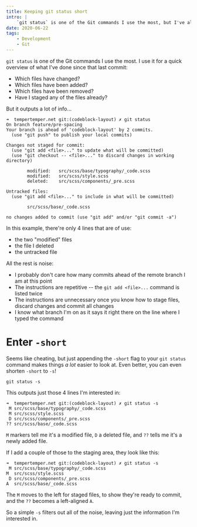 ```yaml
---
title: Keeping git status short
intro: |
    `git status` is one of the Git commands I use the most, but I've always thought that it overshares. Well, I've found a way to make it more readable!
date: 2020-06-22
tags:
    - Development
    - Git
---
```


`git status` is one of the Git commands I use the most. I use it for a quick overview of what I've done since that last commit:

- Which files have changed?
- Which files have been added?
- Which files have been removed?
- Have I staged any of the files already?

But it outputs a lot of info…

```
➜  tempertemper.net git:(codeblock-layout) ✗ git status
On branch feature/pre-spacing
Your branch is ahead of 'codeblock-layout' by 2 commits.
  (use "git push" to publish your local commits)

Changes not staged for commit:
  (use "git add <file>..." to update what will be committed)
  (use "git checkout -- <file>..." to discard changes in working directory)

        modified:   src/scss/base/typography/_code.scss
        modified:   src/scss/style.scss
        deleted:    src/scss/components/_pre.scss

Untracked files:
  (use "git add <file>..." to include in what will be committed)

        src/scss/base/_code.scss

no changes added to commit (use "git add" and/or "git commit -a")
```

In this example, there're only 4 lines that are of use:

- the two "modified" files
- the file I deleted
- the untracked file

All the rest is noise:

- I probably don't care how many commits ahead of the remote branch I am at this point
- The instructions are repetitive -- the `git add <file>...` command is listed twice
- The instructions are unnecessary once you know how to stage files, discard changes and commit all changes
- I know what branch I'm on as it says it right there on the line where I typed the command


# Enter `-short`

Seems like cheating, but just appending the `-short` flag to your `git status` command makes things *a lot* easier to look at. Even better, you can even shorten `-short` to `-s`!

```git
git status -s
```

This outputs just those 4 lines I'm interested in:

```
➜  tempertemper.net git:(codeblock-layout) ✗ git status -s
 M src/scss/base/typography/_code.scss
 M src/scss/style.scss
 D src/scss/components/_pre.scss
?? src/scss/base/_code.scss
```

`M` markers tell me it's a modified file, `D` a deleted file, and `??` tells me it's a newly added file.

If I add a couple of those to the staging area, they look like this:

```
➜  tempertemper.net git:(codeblock-layout) ✗ git status -s
 M src/scss/base/typography/_code.scss
M  src/scss/style.scss
 D src/scss/components/_pre.scss
A  src/scss/base/_code.scss
```

The `M` moves to the left for staged files, to show they're ready to commit, and the `??` becomes a left-aligned `A`.

So a simple `-s` filters out all of the noise, leaving just the information I'm interested in.
